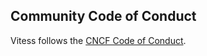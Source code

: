 ## Community Code of Conduct

Vitess follows the [CNCF Code of Conduct](https://github.com/cncf/foundation/blob/master/code-of-conduct.md).
